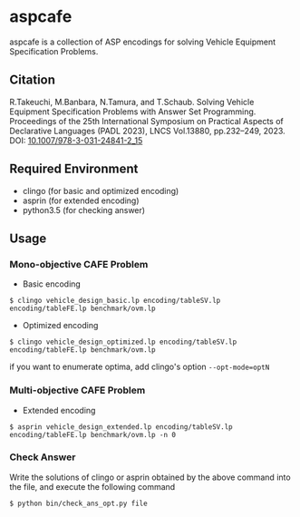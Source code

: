 # aspcafe
aspcafe is a collection of ASP encodings for solving Vehicle Equipment Specification Problems.

## Citation

R.Takeuchi, M.Banbara, N.Tamura, and T.Schaub.
Solving Vehicle Equipment Specification Problems with Answer Set Programming.
Proceedings of the 25th International Symposium on Practical Aspects of Declarative Languages
(PADL 2023), LNCS Vol.13880, pp.232–249, 2023.
DOI: [10.1007/978-3-031-24841-2_15](dx.doi.org/10.1007/978-3-031-24841-2_15)

## Required Environment
- clingo (for basic and optimized encoding)
- asprin (for extended encoding)
- python3.5 (for checking answer)

## Usage
### Mono-objective CAFE Problem
- Basic encoding
```
$ clingo vehicle_design_basic.lp encoding/tableSV.lp encoding/tableFE.lp benchmark/ovm.lp
```
  
- Optimized encoding
```
$ clingo vehicle_design_optimized.lp encoding/tableSV.lp encoding/tableFE.lp benchmark/ovm.lp
```
	
if you want to enumerate optima, add clingo's option `--opt-mode=optN`
  
### Multi-objective CAFE Problem
- Extended encoding
```
$ asprin vehicle_design_extended.lp encoding/tableSV.lp encoding/tableFE.lp benchmark/ovm.lp -n 0
```
	
### Check Answer
Write the solutions of clingo or asprin obtained by the above command into the file, 
and execute the following command
```
$ python bin/check_ans_opt.py file
```


